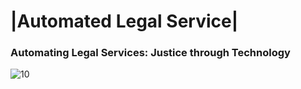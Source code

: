 # |Automated Legal Service|
### Automating Legal Services: Justice through Technology
 
 ![10](https://user-images.githubusercontent.com/76967004/111314791-7f7f2500-8640-11eb-83ef-e4ceda618a3e.jpg)

